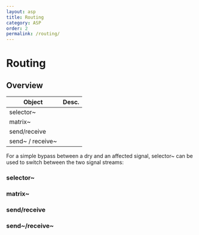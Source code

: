 ```yaml
---
layout: asp
title: Routing
category: ASP
order: 2
permalink: /routing/
---
```


# Routing

## Overview

| Object           | Desc. |
| ---------------- | ----- |
| selector~        |       |
| matrix~          |       |
| send/receive     |       |
| send~ / receive~ |       |


For a simple bypass between a dry and an affected signal, selector~ can be used to switch between the two signal streams:

### selector~

### matrix~

### send/receive

### send~/receive~
